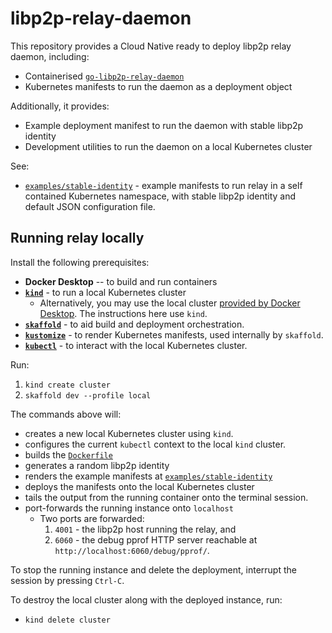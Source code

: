 # libp2p-relay-daemon

This repository provides a Cloud Native ready to deploy libp2p relay daemon, including:

* Containerised [`go-libp2p-relay-daemon`](https://github.com/libp2p/go-libp2p-relay-daemon)
* Kubernetes manifests to run the daemon as a deployment object

Additionally, it provides:

* Example deployment manifest to run the daemon with stable libp2p identity
* Development utilities to run the daemon on a local Kubernetes cluster

See:

* [`examples/stable-identity`](examples/stable-identity) - example manifests to run relay in a self
  contained Kubernetes namespace, with stable libp2p identity and default JSON configuration file.

## Running relay locally

Install the following prerequisites:

* **Docker Desktop** -- to build and run containers
* **[`kind`](https://kind.sigs.k8s.io)** - to run a local Kubernetes cluster
    * Alternatively, you may use the local
      cluster [provided by Docker Desktop](https://docs.docker.com/desktop/kubernetes/). The
      instructions here use `kind`.
* **[`skaffold`](https://skaffold.dev)** - to aid build and deployment orchestration.
* **[`kustomize`](https://kustomize.io)** - to render Kubernetes manifests, used internally
  by `skaffold`.
* **[`kubectl`](https://kustomize.io)** - to interact with the local Kubernetes cluster.

Run:

1. `kind create cluster`
2. `skaffold dev --profile local`

The commands above will:

* creates a new local Kubernetes cluster using `kind`.
* configures the current `kubectl` context to the local `kind` cluster.
* builds the [`Dockerfile`](Dockerfile)
* generates a random libp2p identity
* renders the example manifests at [`examples/stable-identity`](examples/stable-identity)
* deploys the manifests onto the local Kubernetes cluster
* tails the output from the running container onto the terminal session.
* port-forwards the running instance onto `localhost`
  * Two ports are forwarded: 
    1. `4001` - the libp2p host running the relay, and
    2. `6060` - the debug pprof HTTP server reachable at `http://localhost:6060/debug/pprof/`.

To stop the running instance and delete the deployment, interrupt the session by pressing `Ctrl-C`.

To destroy the local cluster along with the deployed instance, run:

* `kind delete cluster`

